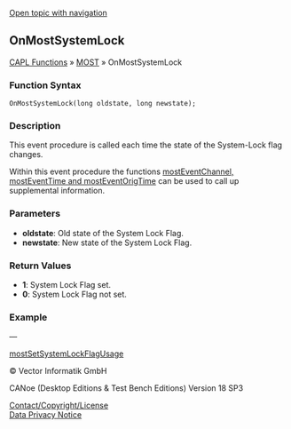 [Open topic with navigation](../../../../../CANoeDEFamily.htm#Topics/CAPLFunctions/MOST/EventProcedures/CAPLfunctionOnMOSTSystemLock.md)

## OnMostSystemLock

[CAPL Functions](../../CAPLfunctions.md) » [MOST](../CAPLfunctionsMOSTOverview.md) » OnMostSystemLock

### Function Syntax

`OnMostSystemLock(long oldstate, long newstate);`

### Description

This event procedure is called each time the state of the System-Lock flag changes.

Within this event procedure the functions [mostEventChannel, mostEventTime and mostEventOrigTime](../Functions/CAPLfunctionMOSTEvent.md) can be used to call up supplemental information.

### Parameters

- **oldstate**: Old state of the System Lock Flag.
- **newstate**: New state of the System Lock Flag.

### Return Values

- **1**: System Lock Flag set.
- **0**: System Lock Flag not set.

### Example

—

[mostSetSystemLockFlagUsage](../Functions/CAPLfunctionMOSTSetGetSystemLockFlagUsage.md)

© Vector Informatik GmbH

CANoe (Desktop Editions & Test Bench Editions) Version 18 SP3

[Contact/Copyright/License](../../../Shared/ContactCopyrightLicense.md)  
[Data Privacy Notice](https://www.vector.com/int/en/company/get-info/privacy-policy/)
